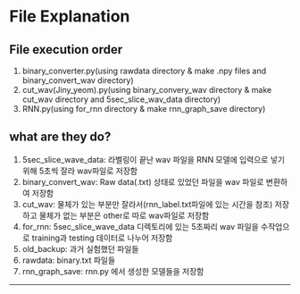 # File Explanation

## File execution order
1. binary_converter.py(using rawdata directory & make .npy files and binary_convert_wav directory)<br>
2. cut_wav(Jiny_yeom).py(using binary_convery_wav directory & make cut_wav directory and 5sec_slice_wav_data directory)<br>
3. RNN.py(using for_rnn directory & make rnn_graph_save directory)<br>

## what are they do?
1. 5sec_slice_wave_data: 라벨링이 끝난 wav 파일을 RNN 모델에 입력으로 넣기 위해 5초씩 잘라 wav파일로 저장함
2. binary_convert_wav: Raw data(.txt) 상태로 있었던 파일을 wav 파일로 변환하여 저장함
3. cut_wav: 물체가 있는 부분만 잘라서(rnn_label.txt파일에 있는 시간을 참조) 저장하고 물체가 없는 부분은 other로 따로 wav파일로 저장함
4. for_rnn: 5sec_slice_wave_data 디렉토리에 있는 5초짜리 wav 파일을 수작업으로 training과 testing 데이터로 나누어 저장함
5. old_backup: 과거 실험했던 파일들
6. rawdata: binary.txt 파일들
7. rnn_graph_save: rnn.py 에서 생성한 모델들을 저장함
* * *
